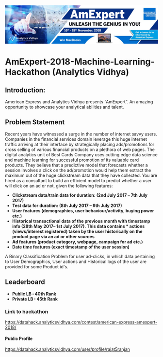 ![title](amex.jpg)

# AmExpert-2018-Machine-Learning-Hackathon (Analytics Vidhya)

## Introduction: 

American Express and Analytics Vidhya presents “AmExpert”. An amazing opportunity to showcase your analytical abilities and talent.

## Problem Statement

Recent years have witnessed a surge in the number of internet savvy users. Companies in the financial services domain leverage this huge internet traffic arriving at their interface by strategically placing ads/promotions for cross selling of various financial products on a plethora of web pages. The digital analytics unit of Best Cards Company uses cutting edge data science and machine learning for successful promotion of its valuable card products. They believe that a predictive model that forecasts whether a session involves a click on the ad/promotion would help them extract the maximum out of the huge clickstream data that they have collected. You are hired as a consultant to build an efficient model to predict whether a user will click on an ad or not, given the following features:

* **Clickstream data/train data for duration: (2nd July 2017 – 7th July 2017)**
* **Test data for duration: (8th July 2017 – 9th July 2017)**
* **User features (demographics, user behaviour/activity, buying power etc.)**
* **Historical transactional data of the previous month with timestamp info (28th May 2017– 1st July 2017). This data contains * actions (views/interest registered) taken by the user historically on the product page via an ad or other sources**
* **Ad features (product category, webpage, campaign for ad etc.)**
* **Date time features (exact timestamp of the user session)**

A Binary Classification Problem for user ad-clicks, in which data pertaining to User Demographics, User actions and Historical logs of the user are provided for some Product id's.

## Leaderboard
* **Public LB : 40th Rank**
* **Private LB : 45th Rank**

### Link to hackathon
https://datahack.analyticsvidhya.com/contest/american-express-amexpert-2018/

#### Public Profile
https://datahack.analyticsvidhya.com/user/profile/rajat5ranjan
